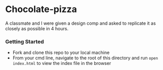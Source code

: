 # Chocolate-pizza
A classmate and I were given a design comp and asked to replicate it as closely as possible in 4 hours.

### Getting Started
* Fork and clone this repo to your local machine
* From your cmd line, navigate to the root of this directory and run `open index.html` to view the index file in the browser

